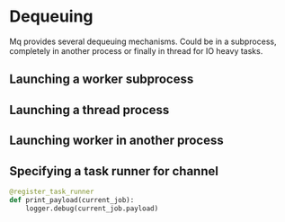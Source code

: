 # Dequeuing

Mq provides several dequeuing mechanisms. Could be in a subprocess, completely in another
process or finally in thread for IO heavy tasks.

## Launching a worker subprocess

## Launching a thread process

## Launching worker in another process

## Specifying a task runner for channel

```python
@register_task_runner
def print_payload(current_job):
    logger.debug(current_job.payload)
```